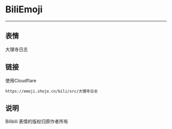 # BiliEmoji
---
## 表情
大理寺日志
## 链接
使用Cloudflare
```
https://emoji.shojo.cn/bili/src/大理寺日志
```
## 说明
Bilibili 表情的版权归原作者所有
